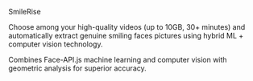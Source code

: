 SmileRise

Choose among your high-quality videos (up to 10GB, 30+ minutes) and automatically extract genuine smiling faces pictures using hybrid ML + computer vision technology. 

Combines Face-API.js machine learning and computer vision with geometric analysis for superior accuracy.
